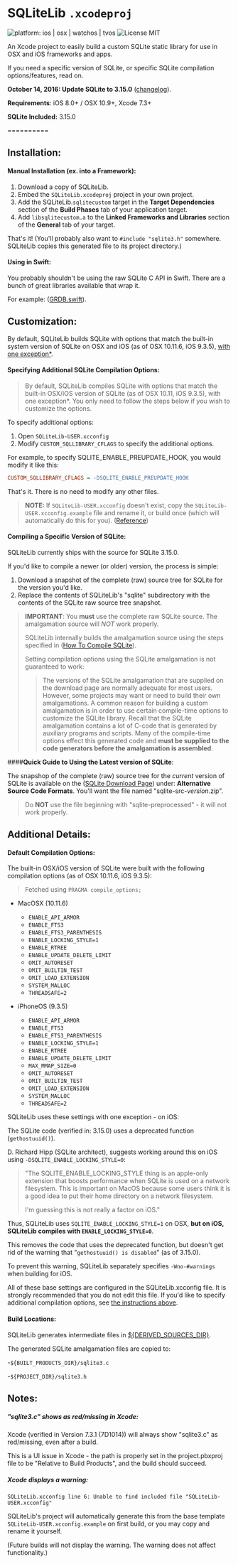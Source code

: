 SQLiteLib `.xcodeproj`
==========
![platform: ios | osx | watchos | tvos](https://img.shields.io/badge/platform-ios%20%7C%20osx%20%7C%20watchos%20%7C%20tvos-blue.svg) ![License MIT](https://img.shields.io/badge/license-MIT-lightgrey.svg)

An Xcode project to easily build a custom SQLite static library for use in OSX and iOS frameworks and apps.

If you need a specific version of SQLite, or specific SQLite compilation options/features, read on.



**October 14, 2016: Update SQLite to 3.15.0** ([changelog](CHANGELOG.md)).

**Requirements**: iOS 8.0+ / OSX 10.9+, Xcode 7.3+

**SQLite Included:** 3.15.0



==========

## Installation:

#### Manual Installation (ex. into a Framework):

1. Download a copy of SQLiteLib.
2. Embed the `SQLiteLib.xcodeproj` project in your own project.
3. Add the SQLiteLib.`sqlitecustom` target in the **Target Dependencies** section of the **Build Phases** tab of your application target.
4. Add `libsqlitecustom.a` to the **Linked Frameworks and Libraries** section of the **General** tab of your target.

That's it! (You'll probably also want to `#include "sqlite3.h"` somewhere. SQLiteLib copies this generated file to its project directory.)


#### Using in Swift:

You probably shouldn't be using the raw SQLite C API in Swift. There are a bunch of great libraries available that wrap it.

For example: ([GRDB.swift](https://github.com/groue/GRDB.swift)).


## Customization:

By default, SQLiteLib builds SQLite with options that match the built-in system version of SQLite on OSX and iOS (as of OSX 10.11.6, iOS 9.3.5), [with one exception*](#additional-details).


#### Specifying Additional SQLite Compilation Options:

> By default, SQLiteLib compiles SQLite with options that match the built-in OSX/iOS version of SQLite (as of OSX 10.11, iOS 9.3.5), with one exception*.
> You only need to follow the steps below if you wish to customize the options.

To specify additional options:

1. Open `SQLiteLib-USER.xcconfig`
2. Modify `CUSTOM_SQLLIBRARY_CFLAGS` to specify the additional options.

For example, to specify SQLITE\_ENABLE\_PREUPDATE\_HOOK, you would modify it like this:
```ini
CUSTOM_SQLLIBRARY_CFLAGS = -DSQLITE_ENABLE_PREUPDATE_HOOK
```

That's it.
There is no need to modify any other files.

> **NOTE:** If `SQLiteLib-USER.xcconfig` doesn't exist, copy the `SQLiteLib-USER.xcconfig.example` file and rename it, or build once (which will automatically do this for you). ([Reference](#notes))


#### Compiling a Specific Version of SQLite:

SQLiteLib currently ships with the source for SQLite 3.15.0.

If you'd like to compile a newer (or older) version, the process is simple:

1. Download a snapshot of the complete (raw) source tree for SQLite for the version you'd like.
2. Replace the contents of SQLiteLib's "sqlite" subdirectory with the contents of the SQLite raw source tree snapshot.

> **IMPORTANT**:
> You **must** use the complete raw SQLite source. The amalgamation source will *NOT* work properly.
>
> SQLiteLib internally builds the amalgamation source using the steps specified in ([How To Compile SQLite](https://www.sqlite.org/howtocompile.html#amal)).
>
> Setting compilation options using the SQLite amalgamation is not guaranteed to work:
> > The versions of the SQLite amalgamation that are supplied on the download page are normally adequate for most users. However, some projects may want or need to build their own amalgamations. A common reason for building a custom amalgamation is in order to use certain compile-time options to customize the SQLite library. Recall that the SQLite amalgamation contains a lot of C-code that is generated by auxiliary programs and scripts. Many of the compile-time options effect this generated code and **must be supplied to the code generators before the amalgamation is assembled**.


####**Quick Guide to Using the Latest version of SQLite**:

The snapshop of the complete (raw) source tree for the *current* version of SQLite is available on the ([SQLite Download Page](https://www.sqlite.org/download.html#old)) under: **Alternative Source Code Formats**. 
You'll want the file named "sqlite-src-*version*.zip".
> Do **NOT** use the file beginning with "sqlite-preprocessed" - it will not work properly.



## Additional Details:


#### Default Compilation Options:

The built-in OSX/iOS version of SQLite were built with the following compilation options (as of OSX 10.11.6, iOS 9.3.5):

> Fetched using `PRAGMA compile_options;`

- MacOSX (10.11.6)
    - `ENABLE_API_ARMOR`
    - `ENABLE_FTS3`
    - `ENABLE_FTS3_PARENTHESIS`
    - `ENABLE_LOCKING_STYLE=1`
    - `ENABLE_RTREE`
    - `ENABLE_UPDATE_DELETE_LIMIT`
    - `OMIT_AUTORESET`
    - `OMIT_BUILTIN_TEST`
    - `OMIT_LOAD_EXTENSION`
    - `SYSTEM_MALLOC`
    - `THREADSAFE=2`

- iPhoneOS (9.3.5)
    - `ENABLE_API_ARMOR`
    - `ENABLE_FTS3`
    - `ENABLE_FTS3_PARENTHESIS`
    - `ENABLE_LOCKING_STYLE=1`
    - `ENABLE_RTREE`
    - `ENABLE_UPDATE_DELETE_LIMIT`
    - `MAX_MMAP_SIZE=0`
    - `OMIT_AUTORESET`
    - `OMIT_BUILTIN_TEST`
    - `OMIT_LOAD_EXTENSION`
    - `SYSTEM_MALLOC`
    - `THREADSAFE=2`

SQLiteLib uses these settings with one exception - on iOS:

The SQLite code (verified in: 3.15.0) uses a deprecated function (`gethostuuid()`).

D. Richard Hipp (SQLite architect), suggests working around this on iOS using `-DSQLITE_ENABLE_LOCKING_STYLE=0`:
> "The SQLITE_ENABLE_LOCKING_STYLE thing is an apple-only extension that
> boosts performance when SQLite is used on a network filesystem.  This
> is important on MacOS because some users think it is a good idea to
> put their home directory on a network filesystem.
>
> I'm guessing this is not really a factor on iOS."

Thus, SQLiteLib uses `SQLITE_ENABLE_LOCKING_STYLE=1` on OSX,
**but on iOS, SQLiteLib compiles with `ENABLE_LOCKING_STYLE=0`**.

This removes the code that uses the deprecated function, but doesn't get rid of the warning that "`gethostuuid() is disabled`" (as of 3.15.0).

To prevent this warning, SQLiteLib separately specifies `-Wno-#warnings` when building for iOS.

All of these base settings are configured in the SQLiteLib.xcconfig file.
It is strongly recommended that you do not edit this file. If you'd like to specify additional compilation options, see [the instructions above](#specifying-additional-sqlite-compilation-options).



#### Build Locations:

SQLiteLib generates intermediate files in [${DERIVED_SOURCES_DIR}](https://developer.apple.com/library/mac/documentation/DeveloperTools/Reference/XcodeBuildSettingRef/1-Build_Setting_Reference/build_setting_ref.html#//apple_ref/doc/uid/TP40003931-CH3-SW43).

The generated SQLite amalgamation files are copied to:

-`${BUILT_PRODUCTS_DIR}/sqlite3.c`

-`${PROJECT_DIR}/sqlite3.h`



## Notes:

##### "sqlite3.c" shows as red/missing in Xcode:

Xcode (verified in Version 7.3.1 (7D1014)) will always show "sqlite3.c" as red/missing, even after a build.

This is a UI issue in Xcode - the path is properly set in the project.pbxproj file to be "Relative to Build Products", and the build should succeed.

##### Xcode displays a warning: 
`SQLiteLib.xcconfig line 6: Unable to find included file "SQLiteLib-USER.xcconfig"`

SQLiteLib's project will automatically generate this from the base template `SQLiteLib-USER.xcconfig.example` on first build, or you may copy and rename it yourself.

(Future builds will not display the warning. The warning does not affect functionality.)
